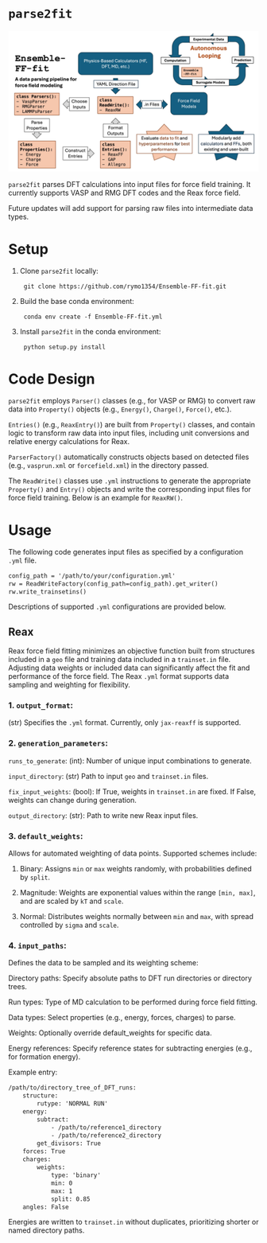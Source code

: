 # `parse2fit`

![alt text](Ensemble-FF-fit.jpg?raw=true)

`parse2fit` parses DFT calculations into input files for force field training. It currently supports VASP and RMG DFT codes and the Reax force field.

Future updates will add support for parsing raw files into intermediate data types. 

# Setup

1. Clone `parse2fit` locally:

        git clone https://github.com/rymo1354/Ensemble-FF-fit.git

2. Build the base conda environment:

        conda env create -f Ensemble-FF-fit.yml

3. Install `parse2fit` in the conda environment:

        python setup.py install

# Code Design

`parse2fit` employs `Parser()` classes (e.g., for VASP or RMG) to convert raw data into `Property()` objects (e.g., `Energy()`, `Charge()`, `Force()`, etc.). 

`Entries()` (e.g., `ReaxEntry()`) are built from `Property()` classes, and contain logic to transform raw data into input files, including unit conversions and relative energy calculations for Reax.   

`ParserFactory()` automatically constructs objects based on detected files (e.g., `vasprun.xml` or `forcefield.xml`) in the directory passed. 

The `ReadWrite()` classes use `.yml` instructions to generate the appropriate `Property()` and `Entry()` objects and write the corresponding input files for force field training. Below is an example for `ReaxRW()`. 

# Usage
The following code generates input files as specified by a configuration `.yml` file.

    config_path = '/path/to/your/configuration.yml'
    rw = ReadWriteFactory(config_path=config_path).get_writer()
    rw.write_trainsetins()

Descriptions of supported `.yml` configurations are provided below. 

## Reax

Reax force field fitting minimizes an objective function built from structures included in a `geo` file and training data included in a `trainset.in` file. Adjusting data weights or included data can significantly affect the fit and performance of the force field. The Reax `.yml` format supports data sampling and weighting for flexibility.

### 1. `output_format`:

(str) Specifies the `.yml` format. Currently, only `jax-reaxff` is supported.

### 2. `generation_parameters`:
    
`runs_to_generate`: (int): Number of unique input combinations to generate.

`input_directory`: (str) Path to input `geo` and `trainset.in` files.

`fix_input_weights`: (bool): If True, weights in `trainset.in` are fixed. If False, weights can change during generation.

`output_directory`: (str): Path to write new Reax input files. 

### 3. `default_weights`:

Allows for automated weighting of data points. Supported schemes include:

1. Binary: Assigns `min` or `max` weights randomly, with probabilities defined by `split`.

2. Magnitude: Weights are exponential values within the range `[min, max]`, and are scaled by `kT` and `scale`.

3. Normal: Distributes weights normally between `min` and `max`, with spread controlled by `sigma` and `scale`.

### 4. `input_paths`:

Defines the data to be sampled and its weighting scheme:

Directory paths: Specify absolute paths to DFT run directories or directory trees.

Run types: Type of MD calculation to be performed during force field fitting. 

Data types: Select properties (e.g., energy, forces, charges) to parse.

Weights: Optionally override default_weights for specific data.

Energy references: Specify reference states for subtracting energies (e.g., for formation energy).

Example entry:

    /path/to/directory_tree_of_DFT_runs:
        structure:
            rutype: 'NORMAL RUN'
        energy:
            subtract:
                - /path/to/reference1_directory
                - /path/to/reference2_directory
            get_divisors: True 
        forces: True
        charges:
            weights:
                type: 'binary'
                min: 0
                max: 1
                split: 0.85
        angles: False

Energies are written to `trainset.in` without duplicates, prioritizing shorter or named directory paths.



